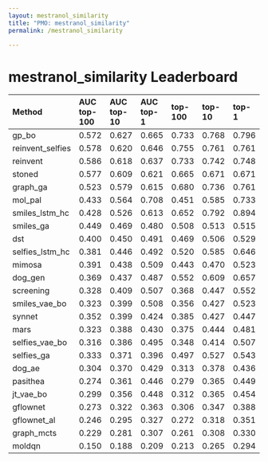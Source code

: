 ```yaml
---
layout: mestranol_similarity
title: "PMO: mestranol_similarity"
permalink: /mestranol_similarity

---
```


# mestranol_similarity Leaderboard




| Method | AUC top-100 | AUC top-10 | AUC top-1 | top-100 | top-10 | top-1 |
| :--- | :------------- | :--- | :--- | :--- | :--- | :--- |
| gp_bo | 0.572 | 0.627 | 0.665 | 0.733 | 0.768 | 0.796 |
| reinvent_selfies | 0.578 | 0.620 | 0.646 | 0.755 | 0.761 | 0.761 |
| reinvent | 0.586 | 0.618 | 0.637 | 0.733 | 0.742 | 0.748 |
| stoned | 0.577 | 0.609 | 0.621 | 0.665 | 0.671 | 0.671 |
| graph_ga | 0.523 | 0.579 | 0.615 | 0.680 | 0.736 | 0.761 |
| mol_pal | 0.433 | 0.564 | 0.708 | 0.451 | 0.585 | 0.733 |
| smiles_lstm_hc | 0.428 | 0.526 | 0.613 | 0.652 | 0.792 | 0.894 |
| smiles_ga | 0.449 | 0.469 | 0.480 | 0.508 | 0.513 | 0.515 |
| dst | 0.400 | 0.450 | 0.491 | 0.469 | 0.506 | 0.529 |
| selfies_lstm_hc | 0.381 | 0.446 | 0.492 | 0.520 | 0.585 | 0.646 |
| mimosa | 0.391 | 0.438 | 0.509 | 0.443 | 0.470 | 0.523 |
| dog_gen | 0.369 | 0.437 | 0.487 | 0.552 | 0.609 | 0.657 |
| screening | 0.328 | 0.409 | 0.507 | 0.368 | 0.447 | 0.552 |
| smiles_vae_bo | 0.323 | 0.399 | 0.508 | 0.356 | 0.427 | 0.523 |
| synnet | 0.352 | 0.399 | 0.424 | 0.385 | 0.427 | 0.447 |
| mars | 0.323 | 0.388 | 0.430 | 0.375 | 0.444 | 0.481 |
| selfies_vae_bo | 0.316 | 0.386 | 0.495 | 0.348 | 0.414 | 0.507 |
| selfies_ga | 0.333 | 0.371 | 0.396 | 0.497 | 0.527 | 0.543 |
| dog_ae | 0.304 | 0.370 | 0.429 | 0.313 | 0.378 | 0.436 |
| pasithea | 0.274 | 0.361 | 0.446 | 0.279 | 0.365 | 0.449 |
| jt_vae_bo | 0.299 | 0.356 | 0.448 | 0.312 | 0.365 | 0.454 |
| gflownet | 0.273 | 0.322 | 0.363 | 0.306 | 0.347 | 0.388 |
| gflownet_al | 0.246 | 0.295 | 0.327 | 0.272 | 0.318 | 0.351 |
| graph_mcts | 0.229 | 0.281 | 0.307 | 0.261 | 0.308 | 0.330 |
| moldqn | 0.150 | 0.188 | 0.209 | 0.213 | 0.265 | 0.294 |


